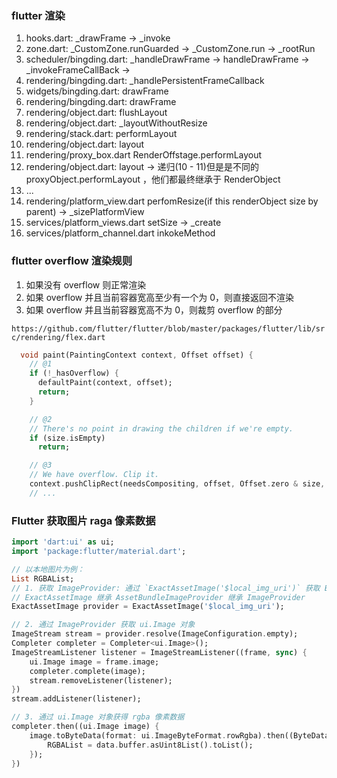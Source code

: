 ### flutter 渲染

1. hooks.dart:                 _drawFrame -> _invoke
2. zone.dart:                  _CustomZone.runGuarded -> _CustomZone.run -> _rootRun
3. scheduler/bingding.dart:    _handleDrawFrame -> handleDrawFrame -> _invokeFrameCallBack -> 
4. rendering/bingding.dart:    _handlePersistentFrameCallback
5. widgets/bingding.dart:      drawFrame
6. rendering/bingding.dart:    drawFrame
7. rendering/object.dart:      flushLayout
8. rendering/object.dart:      _layoutWithoutResize
9. rendering/stack.dart:       performLayout
10. rendering/object.dart:     layout
11. rendering/proxy_box.dart   RenderOffstage.performLayout
12. rendering/object.dart:     layout -> 递归(10 - 11)但是是不同的 proxyObject.performLayout ，他们都最终继承于 RenderObject
13. ...
14. rendering/platform_view.dart   perfomResize(if this renderObject size by parent) -> _sizePlatformView
15. services/platform_views.dart  setSize -> _create
16. services/platform_channel.dart inkokeMethod

### flutter overflow 渲染规则

1. 如果没有 overflow 则正常渲染
2. 如果 overflow 并且当前容器宽高至少有一个为 0，则直接返回不渲染
3. 如果 overflow 并且当前容器宽高不为 0，则裁剪 overflow 的部分

`https://github.com/flutter/flutter/blob/master/packages/flutter/lib/src/rendering/flex.dart`
```dart
  void paint(PaintingContext context, Offset offset) {
  	// @1
    if (!_hasOverflow) {
      defaultPaint(context, offset);
      return;
    }

    // @2
    // There's no point in drawing the children if we're empty.
    if (size.isEmpty)
      return;

    // @3
    // We have overflow. Clip it.
    context.pushClipRect(needsCompositing, offset, Offset.zero & size, defaultPaint);
    // ...
```

### Flutter 获取图片 raga 像素数据

```dart
import 'dart:ui' as ui;
import 'package:flutter/material.dart';

// 以本地图片为例：
List RGBAList;
// 1. 获取 ImageProvider: 通过 `ExactAssetImage('$local_img_uri')` 获取 ExactAssetImage 对象
// ExactAssetImage 继承 AssetBundleImageProvider 继承 ImageProvider
ExactAssetImage provider = ExactAssetImage('$local_img_uri');

// 2. 通过 ImageProvider 获取 ui.Image 对象
ImageStream stream = provider.resolve(ImageConfiguration.empty);
Completer completer = Completer<ui.Image>();
ImageStreamListener listener = ImageStreamListener((frame, sync) {
	ui.Image image = frame.image;
	completer.complete(image);
	stream.removeListener(listener);
})
stream.addListener(listener);

// 3. 通过 ui.Image 对象获得 rgba 像素数据
completer.then((ui.Image image) {
	image.toByteData(format: ui.ImageByteFormat.rowRgba).then((ByteData data) {
		RGBAList = data.buffer.asUint8List().toList();
	});	
})
```